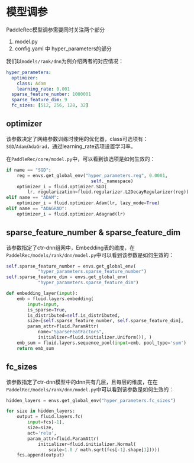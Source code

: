 # 模型调参

PaddleRec模型调参需要同时关注两个部分
1. model.py
2. config.yaml 中 hyper_parameters的部分

我们以`models/rank/dnn`为例介绍两者的对应情况：

```yaml
hyper_parameters:
  optimizer:
    class: Adam
    learning_rate: 0.001
  sparse_feature_number: 1000001
  sparse_feature_dim: 9
  fc_sizes: [512, 256, 128, 32]
```

## optimizer

该参数决定了网络参数训练时使用的优化器，class可选项有：`SGD`/`Adam`/`AdaGrad`，通过learning_rate选项设置学习率。

在`PaddleRec/core/model.py`中，可以看到该选项是如何生效的：

```python
if name == "SGD":
    reg = envs.get_global_env("hyper_parameters.reg", 0.0001,
                                self._namespace)
    optimizer_i = fluid.optimizer.SGD(
        lr, regularization=fluid.regularizer.L2DecayRegularizer(reg))
elif name == "ADAM":
    optimizer_i = fluid.optimizer.Adam(lr, lazy_mode=True)
elif name == "ADAGRAD":
    optimizer_i = fluid.optimizer.Adagrad(lr)
```


## sparse_feature_number & sparse_feature_dim

该参数指定了ctr-dnn组网中，Embedding表的维度，在`PaddelRec/models/rank/dnn/model.py`中可以看到该参数是如何生效的：

```python
self.sparse_feature_number = envs.get_global_env(
            "hyper_parameters.sparse_feature_number")
self.sparse_feature_dim = envs.get_global_env(
            "hyper_parameters.sparse_feature_dim")

def embedding_layer(input):
    emb = fluid.layers.embedding(
        input=input,
        is_sparse=True,
        is_distributed=self.is_distributed,
        size=[self.sparse_feature_number, self.sparse_feature_dim],
        param_attr=fluid.ParamAttr(
            name="SparseFeatFactors",
            initializer=fluid.initializer.Uniform()), )
    emb_sum = fluid.layers.sequence_pool(input=emb, pool_type='sum')
    return emb_sum
```

## fc_sizes

该参数指定了ctr-dnn模型中的dnn共有几层，且每层的维度，在在`PaddelRec/models/rank/dnn/model.py`中可以看到该参数是如何生效的：

```python
hidden_layers = envs.get_global_env("hyper_parameters.fc_sizes")

for size in hidden_layers:
    output = fluid.layers.fc(
        input=fcs[-1],
        size=size,
        act='relu',
        param_attr=fluid.ParamAttr(
            initializer=fluid.initializer.Normal(
                scale=1.0 / math.sqrt(fcs[-1].shape[1]))))
    fcs.append(output)
```
